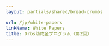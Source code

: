 ```yaml
---
layout: partials/shared/bread-crumbs

url: /jp/white-papers
linkName: White Papers
title: Orbs助成金プログラム（第2回）
---
```


